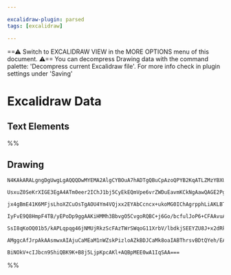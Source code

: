 ```yaml
---

excalidraw-plugin: parsed
tags: [excalidraw]

---
```

==⚠  Switch to EXCALIDRAW VIEW in the MORE OPTIONS menu of this document. ⚠== You can decompress Drawing data with the command palette: 'Decompress current Excalidraw file'. For more info check in plugin settings under 'Saving'


# Excalidraw Data

## Text Elements
%%
## Drawing
```compressed-json
N4KAkARALgngDgUwgLgAQQQDwMYEMA2AlgCYBOuA7hADTgQBuCpAzoQPYB2KqATLZMzYBXUtiRoIACyhQ4zZAHoFAc0JRJQgEYA6bGwC2CgF7N6hbEcK4OCtptbErHALRY8RMpWdx8Q1TdIEfARcZgRmBShcZQUebQBGABYEmjoghH0EDihmbgBtcDBQMBKIEm4IIwB2RIAtAFYAZQAxfUSoAH02AElJSQARIQAhAAYADQAzVJLIWEQKicCETyp+

UsxuZ0SeKrXIGE3EgA4ATm0eer2IChJ1bj5CyEkEQmVpe6vrZWDuEavmKCkNgAawQAGE2Pg2KQKgBieIIBEI6alTS4bDA5RAoQcYgQqEwiSA6zMOC4QLZFGQCaEfD4RqwH4SQQeKkQAFA0EAdVukl+2kuj3ZgJBCAZMCZ6BZ5Su2LeHHCuTQ8SubDJ2DUB2VIz+Qqxwjg3WIStQeQAuldFrhMkbuBwhHSroRcVgKrgRmzsbiFcwTfbHUKwst7iMk

jx4gBmE41K6MFjsLhoXZCuOsTgAOU4Ym4VQjxx2EYAbCcncx+ukoMG0IChAgrpphLiAKLBTLZE3mq5CODEXCV4jceJVer1eLxEb1HVVE6Fq5EDjAu0O/BztgYquoCYEMJXOBsZ05fKPMAFGYlXVnsAjY8W4+ns8q49geI3vYnp8Xh+vu9P5yPy88N+Z73jMf5vmAgFnmajy3jMEBwIEvoiOER5niM2gjAWiQRsOb7ofERwRvUJw4YKaEJEcuHHuh

IyFvE9Q8HmpF4TB/yEPoDp9ggAAKiHMMh3BbvgO5CvgoRQBC+j6Go/bcfulJoP6+CFAAvuAsEQLgcBwAyXHcMUszPJkFS9qQi5rAwhAIBQQzopiXp4pC0JwhMrluSiEDYCIFJQN0lb6AynLgk5hLoPCiIRR5XmkD5fkZLZGL6jijkEhUxIcKS5JZFAUXedlcX6M0tL0oy4hSpCMqFJ5eXZAVgWijyxB3Gg6FkZA0Wxf59WguKkrshVA4WR1+X+QA

SsI8qKoOQ01b5/kAPLqpqg46jNMUjRkzScFAzTWrSWqoG11XrbV/lbdkjSEEYZU8J+x2dRkAAqWBQAAgkQyiJugwQTDla0PQFUSkG9MVsBQzy4AOinLv9G36E2uKvaD4MhFD6DkkCqxVcNp0ZEjmOPfAZUQA5HnMNgQJ0mM3D1IWEYJPURy3RG8QXBZ5OU/gACa3CFiMRzaNhVGlEYbAGPpKYELW3CJKpsO4/o43JT6Jok42g1VViJCXddMt3Vrx

AMggcAfJrpAkAAsmwxAIAjuCaMEaM1nWZskPizloAZkBDJCaMk8oaIABThrsvBDtQYeh/EACUbKjQgyicaF/tB4xfy8BG6dpxHMcQHL2Ozd1CCLVACZ+jDVVWpk8cuubHDKBLcFZPbjvcM7VzYEQJvVqQtZXBw1ple3QrCFA85D73CD56UdgAFYINgOSNAPcBWzbdsOxuQkiaU6Kl4wj1i/gjelHMxNhMEi8JmyXkAgYhPzNDAZwVC65o9vLtwYs

BiNOkV+cIJbcn9ShiQBK9K+B8j5LjpKpcAKl+AQBpMEE0wA1IqSAA===
```
%%